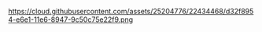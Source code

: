 
https://cloud.githubusercontent.com/assets/25204776/22434468/d32f8954-e6e1-11e6-8947-9c50c75e22f9.png
